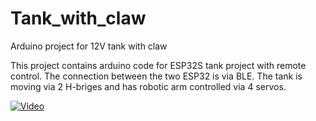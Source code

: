 # Tank_with_claw
Arduino project for 12V tank with claw

This project contains arduino code for ESP32S tank project with remote control. The connection between the two ESP32 is via BLE. The tank is moving via 2 H-briges and has robotic arm controlled via 4 servos. 

[![Video](https://img.youtube.com/vi/5mkRHFh_xtE/hqdefault.jpg)](https://youtu.be/5mkRHFh_xtE)
